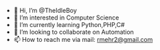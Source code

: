 - 👋 Hi, I’m @TheIdleBoy
- 👀 I’m interested in Computer Science
- 🌱 I’m currently learning Python,PHP,C#
- 💞️ I’m looking to collaborate on Automation
- 📫 How to reach me via mail: rmehr2@gmail.com

<!---
TheIdleBoy/TheIdleBoy is a ✨ special ✨ repository because its `README.md` (this file) appears on your GitHub profile.
You can click the Preview link to take a look at your changes.
--->
